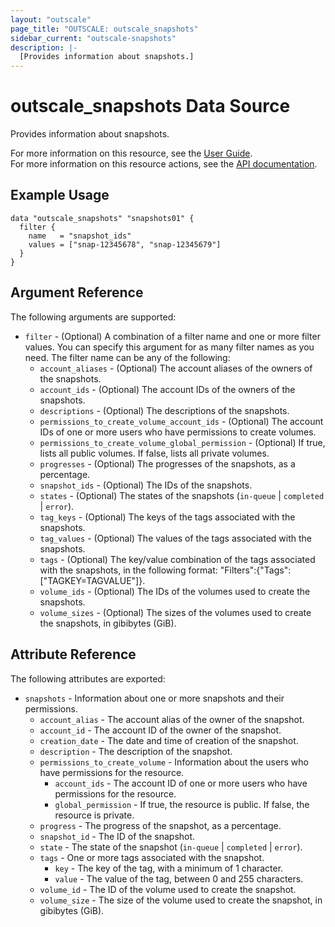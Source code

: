 ```yaml
---
layout: "outscale"
page_title: "OUTSCALE: outscale_snapshots"
sidebar_current: "outscale-snapshots"
description: |-
  [Provides information about snapshots.]
---
```


# outscale_snapshots Data Source

Provides information about snapshots.

For more information on this resource, see the [User Guide](https://docs.outscale.com/en/userguide/About-Snapshots.html).  
For more information on this resource actions, see the [API documentation](https://docs.outscale.com/api#3ds-outscale-api-snapshot).

## Example Usage

```hcl
data "outscale_snapshots" "snapshots01" {
  filter {
    name   = "snapshot_ids"
    values = ["snap-12345678", "snap-12345679"]
  }
}
```

## Argument Reference

The following arguments are supported:

* `filter` - (Optional) A combination of a filter name and one or more filter values. You can specify this argument for as many filter names as you need. The filter name can be any of the following:
    * `account_aliases` - (Optional) The account aliases of the owners of the snapshots.
    * `account_ids` - (Optional) The account IDs of the owners of the snapshots.
    * `descriptions` - (Optional) The descriptions of the snapshots.
    * `permissions_to_create_volume_account_ids` - (Optional) The account IDs of one or more users who have permissions to create volumes.
    * `permissions_to_create_volume_global_permission` - (Optional) If true, lists all public volumes. If false, lists all private volumes.
    * `progresses` - (Optional) The progresses of the snapshots, as a percentage.
    * `snapshot_ids` - (Optional) The IDs of the snapshots.
    * `states` - (Optional) The states of the snapshots (`in-queue` \| `completed` \| `error`).
    * `tag_keys` - (Optional) The keys of the tags associated with the snapshots.
    * `tag_values` - (Optional) The values of the tags associated with the snapshots.
    * `tags` - (Optional) The key/value combination of the tags associated with the snapshots, in the following format: &quot;Filters&quot;:{&quot;Tags&quot;:[&quot;TAGKEY=TAGVALUE&quot;]}.
    * `volume_ids` - (Optional) The IDs of the volumes used to create the snapshots.
    * `volume_sizes` - (Optional) The sizes of the volumes used to create the snapshots, in gibibytes (GiB).

## Attribute Reference

The following attributes are exported:

* `snapshots` - Information about one or more snapshots and their permissions.
    * `account_alias` - The account alias of the owner of the snapshot.
    * `account_id` - The account ID of the owner of the snapshot.
    * `creation_date` - The date and time of creation of the snapshot.
    * `description` - The description of the snapshot.
    * `permissions_to_create_volume` - Information about the users who have permissions for the resource.
        * `account_ids` - The account ID of one or more users who have permissions for the resource.
        * `global_permission` - If true, the resource is public. If false, the resource is private.
    * `progress` - The progress of the snapshot, as a percentage.
    * `snapshot_id` - The ID of the snapshot.
    * `state` - The state of the snapshot (`in-queue` \| `completed` \| `error`).
    * `tags` - One or more tags associated with the snapshot.
        * `key` - The key of the tag, with a minimum of 1 character.
        * `value` - The value of the tag, between 0 and 255 characters.
    * `volume_id` - The ID of the volume used to create the snapshot.
    * `volume_size` - The size of the volume used to create the snapshot, in gibibytes (GiB).
